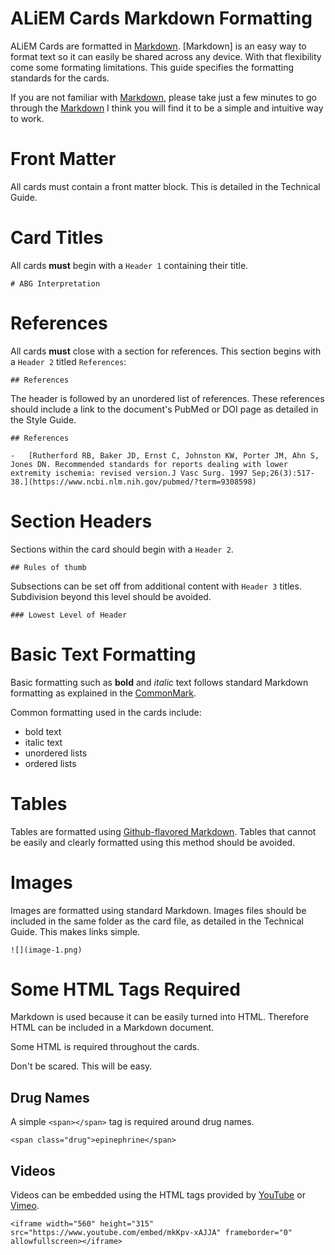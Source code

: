 # ALiEM Cards Markdown Formatting

ALiEM Cards are formatted in [Markdown](http://commonmark.org/help/). [Markdown] is an easy way to format text so it can easily be shared across any device. With that flexibility come some formating limitations. This guide specifies the formatting standards for the cards.

If you are not familiar with [Markdown](http://commonmark.org/help/), please take just a few minutes to go through the [Markdown](http://commonmark.org/help/tutorial/) I think you will find it to be a simple and intuitive way to work.

# Front Matter
All cards must contain a front matter block. This is detailed in the Technical Guide.

# Card Titles
All cards **must** begin with a `Header 1` containing their title.

```
# ABG Interpretation
```

# References
All cards **must** close with a section for references. This section begins with a `Header 2` titled `References`:

```
## References
```

The header is followed by an unordered list of references. These references should include a link to the document's PubMed or DOI page as detailed in the Style Guide.

```
## References

-   [Rutherford RB, Baker JD, Ernst C, Johnston KW, Porter JM, Ahn S, Jones DN. Recommended standards for reports dealing with lower extremity ischemia: revised version.J Vasc Surg. 1997 Sep;26(3):517-38.](https://www.ncbi.nlm.nih.gov/pubmed/?term=9308598)
```


# Section Headers
Sections within the card should begin with a `Header 2`.

```
## Rules of thumb
```

Subsections can be set off from additional content with `Header 3` titles. Subdivision beyond this level should be avoided.

```
### Lowest Level of Header
```

# Basic Text Formatting
Basic formatting such as **bold** and *italic* text follows standard Markdown formatting as explained in the [CommonMark](http://commonmark.org/help/tutorial/).

Common formatting used in the cards include:

- bold text
- italic text
- unordered lists
- ordered lists

# Tables
Tables are formatted using [Github-flavored Markdown](https://help.github.com/articles/organizing-information-with-tables/). Tables that cannot be easily and clearly formatted using this method should be avoided.

# Images
Images are formatted using standard Markdown. Images files should be included in the same folder as the card file, as detailed in the Technical Guide. This makes links simple.

```
![](image-1.png)
```

# Some HTML Tags Required

Markdown is used because it can be easily turned into HTML. Therefore HTML can be included in a Markdown document. 

Some HTML is required throughout the cards.

Don't be scared. This will be easy.

## Drug Names
A simple `<span></span>` tag is required around drug names.

```
<span class="drug">epinephrine</span>
```

## Videos
Videos can be embedded using the HTML tags provided by [YouTube](http://www.youtube.com) or [Vimeo](http://www.vimeo.com).

```
<iframe width="560" height="315" src="https://www.youtube.com/embed/mkKpv-xAJJA" frameborder="0" allowfullscreen></iframe>
```
